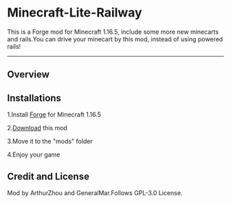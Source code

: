 # Minecraft-Lite-Railway
This is a Forge mod for Minecraft 1.16.5, include some more new minecarts and rails.You can drive your minecart by this mod, instead of using powered rails!
***
## Overview

## Installations
1.Install [Forge](https://files.minecraftforge.net/net/minecraftforge/forge/index_1.16.5.html) for Minecraft 1.16.5

2.[Download](https://github.com/ArthurZhou/Minecraft-Lite-Railway/releases) this mod

3.Move it to the "mods" folder

4.Enjoy your game

## Credit and License
Mod by ArthurZhou and GeneralMar.Follows GPL-3.0 License.
